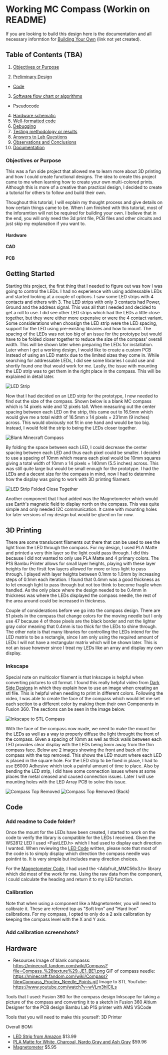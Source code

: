# Working MC Compass (Workin on README)
If you are looking to build this design here is the documentation and all necessary informtion for [Building Your Own]() (link not yet created).
## Table of Contents (TBA)
1. [Objectives or Purpose](#objectives-or-purpose)


2. [Preliminary Design](#preliminary-design)
 * [Code](#code)
3. [Software flow chart or algorithms](#software-flow-chart-or-algorithms)
 * [Pseudocode](#pseudocode)
4. [Hardware schematic](#hardware-schematic)
5. [Well-formatted code](#well-formatted-code)
6. [Debugging](#debugging)
7. [Testing methodology or results](#testing-methodology-or-results)
8. [Answers to Lab Questions](#answers-to-lab-questions)
9. [Observations and Conclusions](#observations-and-conclusions)
10. [Documentation](#documentation)


### Objectives or Purpose 
This was a fun side project that allowed me to learn more about 3D printing and how I could create functional designs. The idea to create this project came to me when learning how to create your own multi-colored prints. 
Although this is more of a creative than practical design, I decided to create a tutorial for others to follow and build their own. 

Thoughout this tutorial, I will explain my thought process and give details on how certain things came to be. When I am finished with this tutorial, most of the inforamtion will not be required for building your own. 
I believe that in the end, you will only need the 3d print file, PCB files and other circuits and just skip my explanation if you want to.







#### Hardware

#### CAD

#### PCB

## Getting Started
Starting this project, the first thing that I needed to figure out was how I was going to control the LEDs. I had no experience with using addressable LEDs and started looking at a couple of options. I saw some LED strips with 4 contacts and others with 3. The LED strips with only 3 contacts had Power, Ground and the address signal. 
This was all that I needed and decided to get a roll to use. I did see other LED strips which had the LEDs a little close together, but they were either more expensive or were the 4 contact variant. Some considerations when choosign the LED strip were the LED spacing, support for the LED using pre-existing libraries and how to mount.
The spacing of the LEDs was not too big of an issue for the prototype but would have to be folded closer together to reduce the size of the compass' overall width. This will be shown later when preparing the LEDs for installation. 
Later when I get a working design, I would like to create a custom PCB instead of using an LED matrix due to the limited sizes they come in. 
While searching for addressable LEDs, I did see some libraries I could use and shortly found one that would work for me. Lastly, the issue with mounting the LED strip was to get them in the right place in the compass. This will be explained in detail later.

![LED Strip](/Images/LED_Strip_Amazon.jpg)

Now that I had decided on an LED strip for the prototype, I now needed to find out the size of the compass. Shown below is a blank MC compass which is 14 pixels wide and 12 pixels tall. 
When measuring out the center spacing between each LED on the strip, this came out to 16.5mm which would give me a total width of 16.5mm x 14 pixels = 231mm (9 inches) across. This would obviously not fit in one hand and would be too big. Instead, I would fold the strip to being the LEDs closer together. 

![Blank Minecraft Compass](/Images/Minecraft_Compass_Blank.jpg)

By folding the space between each LED, I could decrease the center spacing between each LED and thus each pixel could be smaller. I decided to use a spacing of 10mm which means each pixel would be 10mm squares giving a total width of 10mm x 14 pixels = 140mm (5.5 inches) across. 
This was still quite large but would be small enough for the prototype. I had the LEDs and a decent size for the compass in mind, now I had to determine how the display was going to work with 3D printing filament.

![LED Strip Folded Close Together](/Images/LED_Strip_Folded_Together.jpg)

Another component that I had added was the Magnetometer which would use Earth's magnetic field to display north on the compass. This was quite simple and only needed I2C communication. It came with mounting holes for later versions of my design but would be glued on for now. 

## 3D Printing

There are some translucent filaments out there that can be used to see the light from the LED through the compass. For my design, I used PLA Matte and printed a very thin layer so the light could pass through. I did this because I did not wanted to only use PLA Matte and 4 primary colors.
The P1S Bambu Printer allows for small layer heights, playing with these layer heights for the firstt few layers allowed for more or less light to pass through. I played with layer heights between 0.1mm to 1.0mm by increasing steps of 0.1mm each iteration. 
I found that 0.4mm was a good thickness as to let enough light to pass through but not too think to become fragile when handled. As the only place where the design needed to be 0.4mm in thickness was where the LEDs displayed the compass needle, the rest of the area around could be increased in thickness. 

Couple of considerations before we go into the compass design. There are 51 pixels in the compass that change colors for the moving needle but I only use 47 because 4 of those pixels are the black border and not the lighter gray color meaning that 0.4mm is too thick for the LEDs to shine through.
The other note is that many libraries for controlling the LEDs intend for the LED matrix to be a rectangle, since I am only using the required amount of LEDs I will not have a rectangular matrix which will be shown later. This is not an issue however since I treat my LEDs like an array and display my own display.

### Inkscape
Special note on multicolor filament is that Inkscape is helpful when converting pictures to stl format. I found this really helpful video from [Dark Side Designs](https://www.youtube.com/watch?v=wVLm3hICILs) in which they explain how to use an image when creating an stl file. This is helpful when needing to print in different colors.
Following the video, I was able to create the face of the compass which would let me set each section to a different color by making them their own Components in Fusion 360. The sections can be seen in the image below.

![Inkscape to STL Compass](/Images/Inkscape_to_Fusion360.jpg)

With the face of the compass now made, we need to make the mount for the LEDs as well as a way to properly diffuse the light throught the front of the compass. Given a spacing of 10mm as well as thick walls between each LED provides clear display with the LEDs being 5mm away from the thin compass face. 
Below are 2 images showing the front and back of the compass with the top removed. This shows the LED mount where each LED is placed in the square hole. For the LED strip to be fixed in place, I had to use E6000 Adhesive which took a painful amount of time to place. 
Also by bending the LED strip, I did have some connection issues where at some places the metal creased and caused connection issues. Later I will use mounting holes with the LED Array PCB to solve this issue.

![Compass Top Removed](/Images/Compass_Body_Top_Removed.jpg)
![Compass Top Removed (Back)](/Images/Compass_Body_Top_Removed_Back.jpg)

## Code 

### Add readme to Code folder?
Once the mount for the LEDs have been created, I started to work on the code to verify the library is compatible for the LEDs I received. Given the WS2812 LED I used <FastLED.h> which I had used to display each direction I wanted. 
When reviewing the [LED Code](https://github.com/J0NTrollston/Handheld-Compass-MC/blob/main/Code/Handheld_Compass_MC/src/LED.cpp) written, please note that most of the code is to simply display which direction the compass needle was pointint to. It is very simple but includes many direction choices. 

For the [Magnetometer Code](https://github.com/J0NTrollston/Handheld-Compass-MC/blob/main/Code/Handheld_Compass_MC/src/Magnetometer.cpp), I had used the <Adafruit_MMC56x3.h> library which did most of the work for me. Using the raw data from the component, I could calculate the heading and return it to my LED function. 

### Calibration
Note that when using a component like a Magnetometer, you will need to calibrate it. These are referred top as "Soft Iron" and "Hard Iron" calibrations. For my compass, I opted to only do a 2 axis calibration by keeping the compass level with the X and Y axis. 

### Add calibration screenshots?




## Hardware


- Resources
 Image of blank compasss: https://minecraft.fandom.com/wiki/Compass?file=Compass_%28texture%29_JE1_BE1.png
 GIF of compass needle: https://minecraft.fandom.com/wiki/Compass?file=Compass_Proctex_Needle_Points.gif
 Image to STL YouTube: https://www.youtube.com/watch?v=wVLm3hICILs
 

Tools that I used: 
 Fusion 360 for the compass design
 Inkscape for taking a picture of the compass and converting it to a sketch in Fusion 360
 Altium Designer for the PCB design
 Bambu Lab P1S printer with AMS
 VSCode

Tools that you will need to make this yourself: 
 3D Printer
 
 Overall BOM:
 - [LED Strip from Amazon](https://a.co/d/37Ocjif) $13.99
 - [PLA Matte for White, Charcoal, Nardo Gray and Ash Gray](https://us.store.bambulab.com/products/pla-matte) $59.96
 - [Magnetometer](https://www.digikey.com/short/5crqvzjf) $5.95